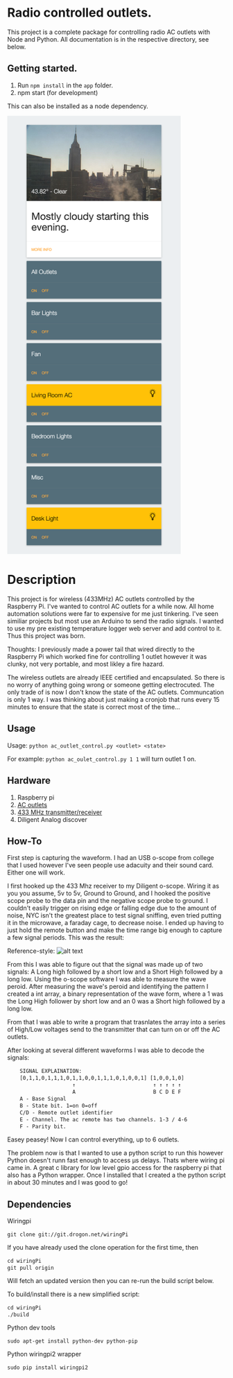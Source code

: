 Radio controlled outlets.
===========

This project is a complete package for controlling radio AC outlets with Node and Python. All documentation is in the respective directory, see below.

Getting started.
---
1. Run `npm install` in the `app` folder.
2. npm start (for development)

This can also be installed as a node dependency.  

<img src="https://github.com/konecnyna/RemoteOutletControl/blob/master/screenshots/web.png" width="400" />






Description
=====================
This project is for wireless (433MHz) AC outlets controlled by the Raspberry Pi. I've wanted to control AC outlets for a while now. All home automation solutions were far to expensive for me just tinkering. I've seen similiar projects but most use an Arduino to send the radio signals. I wanted to use my pre existing temperature logger web server and add control to it. Thus this project was born.

Thoughts:
I previously made a power tail that wired directly to the Raspberry Pi which worked fine for controlling 1 outlet however it was clunky, not very portable, and most likley a fire hazard.

The wireless outlets are already IEEE certified and encapsulated. So there is no worry of anything going wrong or someone getting electrocuted. The only trade of is now I don't know the state of the AC outlets. Communcation is only 1 way. I was thinking about just making a cronjob that runs every 15 minutes to ensure that the state is correct most of the time...

Usage
------
Usage: `python ac_outlet_control.py <outlet> <state>`

For example: `python ac_oulet_control.py 1 1` will turn outlet 1 on.


Hardware
--------
1. Raspberry pi
2. [AC outlets](http://amzn.com/B00F4AQKRI)
3. [433 MHz transmitter/receiver](http://www.amazon.com/RioRand-Superheterodyne-transmitter-receiver-3400/dp/B00HEDRHG6/ref=sr_1_8?ie=UTF8&qid=1420045056&sr=8-8&keywords=433mhz)
4. Diligent Analog discover

How-To
---------------
First step is capturing the waveform. I had an USB o-scope from college that I used however I've seen people use adacuity and their sound card. Either one will work.

I first hooked up the 433 Mhz receiver to my Diligent o-scope. Wiring it as you you assume, 5v to 5v, Ground to Ground, and I hooked the positive scope probe to the data pin and the negative scope probe to ground. I couldn't easily trigger on rising edge or falling edge due to the amount of noise, NYC isn't the greatest place to test signal sniffing, even tried putting it in the microwave, a faraday cage, to decrease noise. I ended up having to just hold the remote button and make the time range big enough to capture a few signal periods. This was the result:

Reference-style: 
![alt text][oscope]

[oscope]: https://github.com/konecnyna/rpi_ac_outlet_control/blob/master/screenshots/signal_oscope.png "Oscope signal"


From this I was able to figure out that the signal was made up of two signals: A Long high followed by a short low and a Short High followed by a long low. Using the o-scope software I was able to measure the wave peroid. After measuring the wave's peroid and identifying the pattern I created a int array, a binary representation of the wave form, where a 1 was the Long High follower by short low and an 0 was a Short high followed by a long low.

From that I was able to write a program that trasnlates the array into a series of High/Low voltages send to the transmitter that can turn on or off the AC outlets.

After looking at several different waveforms I was able to decode the signals:

        SIGNAL EXPLAINATION:
        [0,1,1,0,1,1,1,0,1,1,0,0,1,1,1,0,1,0,0,1] [1,0,0,1,0]
                         ↑                         ↑ ↑ ↑ ↑ ↑
                         A                         B C D E F
        A - Base Signal
        B - State bit. 1=on 0=off
        C/D - Remote outlet identifier
        E - Channel. The ac remote has two channels. 1-3 / 4-6
        F - Parity bit.

Easey peasey! Now I can control everything, up to 6 outlets.

The problem now is that I wanted to use a python script to run this however Python doesn't runn fast enough to access μs delays. Thats where wiring pi came in. A great c library for low level gpio access for the raspberry pi that also has a Python wrapper. Once I installed that I created a the python script in about 30 minutes and I was good to go!

Dependencies
-----------
Wiringpi

    git clone git://git.drogon.net/wiringPi
If you have already used the clone operation for the first time, then

    cd wiringPi
    git pull origin
Will fetch an updated version then you can re-run the build script below.

To build/install there is a new simplified script:

    cd wiringPi
    ./build
Python dev tools

    sudo apt-get install python-dev python-pip
Python wiringpi2 wrapper    

    sudo pip install wiringpi2
